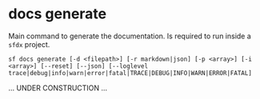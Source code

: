 # docs generate

Main command to generate the documentation. Is required to run inside a `sfdx` project.

`sf docs generate [-d <filepath>] [-r markdown|json] [-p <array>] [-i <array>] [--reset] [--json] [--loglevel trace|debug|info|warn|error|fatal|TRACE|DEBUG|INFO|WARN|ERROR|FATAL]`

... UNDER CONSTRUCTION ...